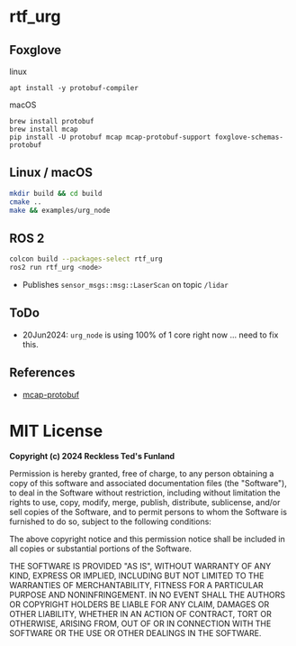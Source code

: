 # rtf_urg

## Foxglove

linux

```
apt install -y protobuf-compiler
```

macOS

```
brew install protobuf
brew install mcap
pip install -U protobuf mcap mcap-protobuf-support foxglove-schemas-protobuf
```


## Linux / macOS

```bash
mkdir build && cd build
cmake ..
make && examples/urg_node
```

## ROS 2

```bash
colcon build --packages-select rtf_urg
ros2 run rtf_urg <node>
```

- Publishes `sensor_msgs::msg::LaserScan` on topic `/lidar`

## ToDo

- 20Jun2024: `urg_node` is using 100% of 1 core right now ... need to fix this.

## References

- [mcap-protobuf](https://github.com/MomsFriendlyRobotCompany/mcap-protobuf)

# MIT License

**Copyright (c) 2024 Reckless Ted's Funland**

Permission is hereby granted, free of charge, to any person obtaining a copy
of this software and associated documentation files (the "Software"), to deal
in the Software without restriction, including without limitation the rights
to use, copy, modify, merge, publish, distribute, sublicense, and/or sell
copies of the Software, and to permit persons to whom the Software is
furnished to do so, subject to the following conditions:

The above copyright notice and this permission notice shall be included in all
copies or substantial portions of the Software.

THE SOFTWARE IS PROVIDED "AS IS", WITHOUT WARRANTY OF ANY KIND, EXPRESS OR
IMPLIED, INCLUDING BUT NOT LIMITED TO THE WARRANTIES OF MERCHANTABILITY,
FITNESS FOR A PARTICULAR PURPOSE AND NONINFRINGEMENT. IN NO EVENT SHALL THE
AUTHORS OR COPYRIGHT HOLDERS BE LIABLE FOR ANY CLAIM, DAMAGES OR OTHER
LIABILITY, WHETHER IN AN ACTION OF CONTRACT, TORT OR OTHERWISE, ARISING FROM,
OUT OF OR IN CONNECTION WITH THE SOFTWARE OR THE USE OR OTHER DEALINGS IN THE
SOFTWARE.